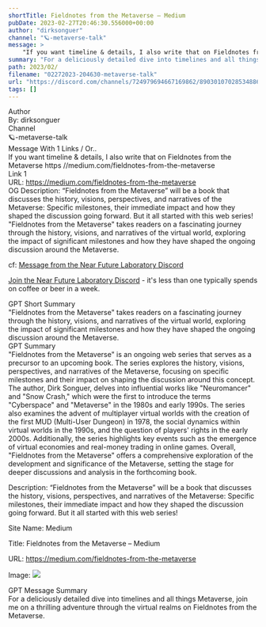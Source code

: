 ```yaml
---
shortTitle: Fieldnotes from the Metaverse – Medium
pubDate: 2023-02-27T20:46:30.556000+00:00
author: "dirksonguer"
channel: "🪐-metaverse-talk"
message: >
    "If you want timeline & details, I also write that on Fieldnotes from the Metaverse  https //medium.com/fieldnotes-from-the-metaverse"
summary: "For a deliciously detailed dive into timelines and all things Metaverse, join me on a thrilling adventure through the virtual realms on Fieldnotes from the Metaverse."
path: 2023/02/
filename: "02272023-204630-metaverse-talk"
url: "https://discord.com/channels/724979694667169862/890301070285348864/1079867145950875728"
tags: []
---
```

<div class="metadata-title-header pt-3 pb-3 pl-2">Author</div>    
<div class="bg-gray-200 p-4 rounded-md mb-4">   
By: dirksonguer
</div>

<div class="metadata-title-header pt-3 pb-3 pl-2">Channel</div>    
<div class="bg-gray-200 p-4 rounded-md mb-4">   
🪐-metaverse-talk</span>
</div>

<div class="metadata-title-header pt-3 pb-3 pl-2">Message  With 1 Links / Or..</div>    
<div class="human-content-container">  



<div class="mb-4" style="font-family: var(--font-family-peak);">If you want timeline & details, I also write that on Fieldnotes from the Metaverse  https //medium.com/fieldnotes-from-the-metaverse</div>

<div class="">Link 1</div> 
<div class="">URL: <a href="https://medium.com/fieldnotes-from-the-metaverse">https://medium.com/fieldnotes-from-the-metaverse</a></div>
OG Description: “Fieldnotes from the Metaverse” will be a book that discusses the history, visions, perspectives, and narratives of the Metaverse: Specific milestones, their immediate impact and how they shaped the discussion going forward. But it all started with this web series!  <!-- Example: Display each item in a paragraph -->
"Fieldnotes from the Metaverse" takes readers on a fascinating journey through the history, visions, and narratives of the virtual world, exploring the impact of significant milestones and how they have shaped the ongoing discussion around the Metaverse.



<!-- 
URL: https://medium.com/fieldnotes-from-the-metaverse
Description “Fieldnotes from the Metaverse” will be a book that discusses the history, visions, perspectives, and narratives of the Metaverse: Specific milestones, their immediate impact and how they shaped the discussion going forward. But it all started with this web series!
 -->
</div>



cf: <a href="">Message from the Near Future Laboratory Discord</a>

<a href="">Join the Near Future Laboratory Discord</a> - it's less than one typically spends on coffee or beer in a week. 



<div class="metadata-title-header pt-3 pb-3 pl-2">GPT Short Summary</div>
<div class="robot-content-container">
"Fieldnotes from the Metaverse" takes readers on a fascinating journey through the history, visions, and narratives of the virtual world, exploring the impact of significant milestones and how they have shaped the ongoing discussion around the Metaverse.
</div>

<div class="metadata-title-header pt-3 pb-3 pl-2">GPT Summary</div>
<div class="robot-content-container">
"Fieldnotes from the Metaverse" is an ongoing web series that serves as a precursor to an upcoming book. The series explores the history, visions, perspectives, and narratives of the Metaverse, focusing on specific milestones and their impact on shaping the discussion around this concept. The author, Dirk Songuer, delves into influential works like "Neuromancer" and "Snow Crash," which were the first to introduce the terms "Cyberspace" and "Metaverse" in the 1980s and early 1990s. The series also examines the advent of multiplayer virtual worlds with the creation of the first MUD (Multi-User Dungeon) in 1978, the social dynamics within virtual worlds in the 1990s, and the question of players' rights in the early 2000s. Additionally, the series highlights key events such as the emergence of virtual economies and real-money trading in online games. Overall, "Fieldnotes from the Metaverse" offers a comprehensive exploration of the development and significance of the Metaverse, setting the stage for deeper discussions and analysis in the forthcoming book.
</div>

<!-- Summary:  ‘Fieldnotes from the Metaverse’ will be a book that documents the history, visions, perspectives, perspectives and narratives of the Metaverse . Specific milestones, their immediate impact and how they shaped the discussion going forward . The series starts by looking at the two books that coined the terms “Cyberspace” and “Metaverse” in the 1980s and early 1990s . -->

<!-- [] -->

<!-- <div class="bg-gray-400"> {'og:title': 'Fieldnotes from the Metaverse – Medium', 'og:url': 'https://medium.com/fieldnotes-from-the-metaverse', 'og:image': 'https://cdn-images-1.medium.com/max/1200/1*TeeGTqxwJNiz6Xwl82HwNg.png', 'og:description': '“Fieldnotes from the Metaverse” will be a book that discusses the history, visions, perspectives, and narratives of the Metaverse: Specific milestones, their immediate impact and how they shaped the discussion going forward. But it all started with this web series!', 'og:type': 'website', 'og:site_name': 'Medium'} </div> -->

Description: “Fieldnotes from the Metaverse” will be a book that discusses the history, visions, perspectives, and narratives of the Metaverse: Specific milestones, their immediate impact and how they shaped the discussion going forward. But it all started with this web series!

Site Name: Medium

Title: Fieldnotes from the Metaverse – Medium

URL: https://medium.com/fieldnotes-from-the-metaverse

Image: <img src="https://cdn-images-1.medium.com/max/1200/1*TeeGTqxwJNiz6Xwl82HwNg.png" width="" height=""/>




<div class="metadata-title-header pt-3 pb-3 pl-2">GPT Message Summary</div>    
<div class="robot-content-container">
For a deliciously detailed dive into timelines and all things Metaverse, join me on a thrilling adventure through the virtual realms on Fieldnotes from the Metaverse.
</div>
</div>